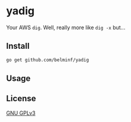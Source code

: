 # yadig

Your AWS `dig`. Well, really more like `dig -x` but...

## Install

```bash
go get github.com/belminf/yadig
```

## Usage

## License
[GNU GPLv3](LICENSE.md)
